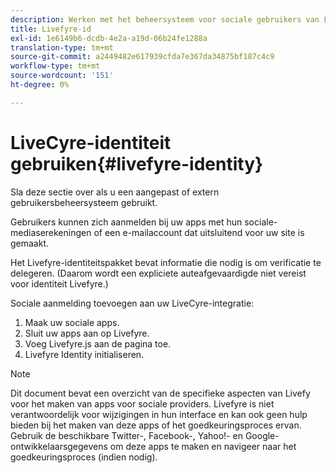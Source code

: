 ```yaml
---
description: Werken met het beheersysteem voor sociale gebruikers van Livefyre.
title: Livefyre-id
exl-id: 1e6149b6-dcdb-4e2a-a19d-06b24fe1288a
translation-type: tm+mt
source-git-commit: a2449482e617939cfda7e367da34875bf187c4c9
workflow-type: tm+mt
source-wordcount: '151'
ht-degree: 0%

---
```


# LiveCyre-identiteit gebruiken{#livefyre-identity}

Sla deze sectie over als u een aangepast of extern gebruikersbeheersysteem gebruikt.

Gebruikers kunnen zich aanmelden bij uw apps met hun sociale-mediaserekeningen of een e-mailaccount dat uitsluitend voor uw site is gemaakt.

Het Livefyre-identiteitspakket bevat informatie die nodig is om verificatie te delegeren. (Daarom wordt een expliciete auteafgevaardigde niet vereist voor identiteit Livefyre.)

Sociale aanmelding toevoegen aan uw LiveCyre-integratie:

1. Maak uw sociale apps.
1. Sluit uw apps aan op Livefyre.
1. Voeg Livefyre.js aan de pagina toe.
1. Livefyre Identity initialiseren.

>[!NOTE]
>
>Dit document bevat een overzicht van de specifieke aspecten van Livefy voor het maken van apps voor sociale providers. Livefyre is niet verantwoordelijk voor wijzigingen in hun interface en kan ook geen hulp bieden bij het maken van deze apps of het goedkeuringsproces ervan. Gebruik de beschikbare Twitter-, Facebook-, Yahoo!- en Google-ontwikkelaarsgegevens om deze apps te maken en navigeer naar het goedkeuringsproces (indien nodig).
